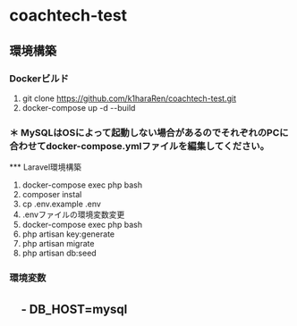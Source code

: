 # coachtech-test

## 環境構築

### Dockerビルド

 1. git clone https://github.com/k1haraRen/coachtech-test.git
 2. docker-compose up -d --build

### **＊ MySQLはOSによって起動しない場合があるのでそれぞれのPCに合わせてdocker-compose.ymlファイルを編集してください。**

*** Laravel環境構築

 1. docker-compose exec php bash
 2. composer instal
 3. cp .env.example .env
 4. .envファイルの<a name="environment">環境変数変更
 5. docker-compose exec php bash
 6. php artisan key:generate
 7. php artisan migrate
 8. php artisan db:seed

### 環境変数

　- DB_HOST=mysql
  - 
